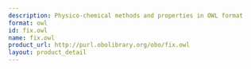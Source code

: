 ```yaml
---
description: Physico-chemical methods and properties in OWL format
format: owl
id: fix.owl
name: fix.owl
product_url: http://purl.obolibrary.org/obo/fix.owl
layout: product_detail
---
```

